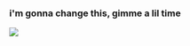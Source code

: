 ### i'm gonna change this, gimme a lil time

[![](https://github-readme-stats.vercel.app/api/top-langs/?username=alakbarz&langs_count=6&theme=dark&hide_border=true)](https://alak.bar)
